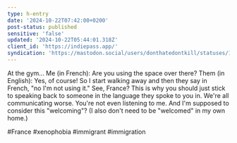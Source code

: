 ```yaml
---
type: h-entry
date: '2024-10-22T07:42:00+0200'
post-status: published
sensitive: 'false'
updated: '2024-10-22T05:44:01.318Z'
client_id: 'https://indiepass.app/'
syndication: 'https://mastodon.social/users/donthatedontkill/statuses/113349481577612638'
---
```

At the gym...
Me (in French): Are you using the space over there? 
Them (in English): Yes, of course!
So I start walking away and then they say in French, "no I'm not using it."
See, France? This is why you should just stick to speaking back to someone in the language they spoke to you in. We're all communicating worse. You're not even listening to me. And I'm supposed to consider this "welcoming"?
(I also don't need to be "welcomed" in my own home.)

#France #xenophobia #immigrant #immigration
